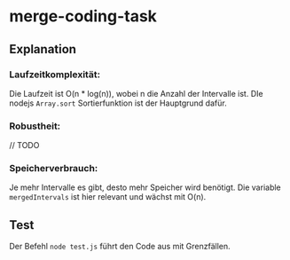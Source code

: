 # merge-coding-task

## Explanation

### Laufzeitkomplexität:

Die Laufzeit ist O(n \* log(n)), wobei n die Anzahl der Intervalle ist. DIe nodejs `Array.sort` Sortierfunktion ist der Hauptgrund dafür.

### Robustheit:

// TODO

### Speicherverbrauch:

Je mehr Intervalle es gibt, desto mehr Speicher wird benötigt. Die variable `mergedIntervals` ist hier relevant und wächst mit O(n).

## Test

Der Befehl `node test.js` führt den Code aus mit Grenzfällen.
